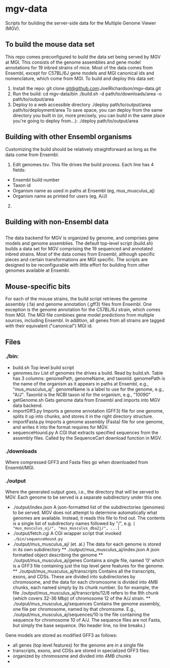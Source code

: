 
# mgv-data 

Scripts for building the server-side data for the Multiple Genome Viewer (MGV).

## To build the mouse data set
This repo comes preconfigured to build the data set being served by MGV at MGI.
This consists of the genome assemblies and gene model annotations for 19 inbred strains of mice.
Most of the data comes from Ensembl, except for C57BL/6J gene models and MGI canonical ids and nomenclature,
which come from MGI. To build and deploy this data set:
1. Install the repo: git clone git@github.com:JoelRichardson/mgv-data.git
2. Run the build: 
cd mgv-data/bin
./build.sh -d path/to/downloads/area -o path/to/output/area
3. Deploy to a web accessible directory
./deploy path/to/output/area path/to/deployment/area
To save space, you can deploy from the same directory you built in (or, more precisely, you can build in the
same place you're going to deploy from...):
./deploy path/to/output/area

## Building with other Ensembl organisms
Customizing the build should be relatively straightforward as long as the data come from Ensembl.

1. Edit genomes.tsv. This file drives the build process. Each line has 4 fields:
 - Ensembl build number
 - Taxon id
 - Organism name as used in paths at Ensembl (eg, mus_musculus_aj)
 - Organism name as printed for users (eg, A/J)
2. 

## Building with non-Ensembl data

## 

The data backend for MGV is organized by genome, and comprises gene models and genome assemblies.
The default top-level script (build.sh) builds a data set for MGV comprising the 19 sequenced and 
annotated inbred strains.
Most of the data comes from Ensembl, although specific pieces and certain transformations are MGI specific.
The scripts are designed to be reconfigurable with little effort for building
from other genomes available at Ensembl.

## Mouse-specific bits
For each of the mouse strains, the build script retrieves the genome assembly (.fa) and genome annotation 
(.gff3) files from Ensembl.
One exception is the genome annotation for the C57BL/6J strain, which comes from MGI. The MGI file
combines gene model predictions from multiple sources, including Ensembl.
In addition, all genes from all strains are tagged with their equivalent ("canonical") MGI id.

## Files

### ./bin:
* build.sh Top level build script
* genomes.tsv List of genomes the drives a build. Read by build.sh. Table has 3 columns: genomePath, genomeName,
and taxonId. genomePath is the name of the organism as it appears in paths at Ensembl, e.g., "mus_musculus_aj".
genomeName is a label to use for the genome, e.g., "A/J". TaxonId is the NCBI taxon id for the organism, e.g., "10090"
* getGenome.sh Gets genome data from Ensembl and imports into MGV data backend.
* importGff3.py Imports a genome annotation (GFF3) file for one genome, splits it up into chunks, and stores it 
in the right directory structure.
* importFasta.py Imports a genome assembly (Fasta) file for one genome, and writes it into the format requires for MGV.
* sequenceHound.py A CGI that extracts specified sequences from the assembly files. Called by the SequenceCart download
function in MGV.

### ./downloads
Where compressed GFF3 and Fasta files go when downloaded from Ensembl/MGI.

### ./output
Where the generated output goes, i.e., the directory that will be served to MGV. Each genome to be served is a separate subdirectory under this one. 
* ./output/index.json A json-formatted list of the subdirectories (genomes) to be served. MGV does not attempt to determine automatically what genomes are available. Instead, it reads this file to find out. The contents is a single list of subdirectory names followed by "/", e.g. `[ "mus_musculus_aj/", "mus_musculus_dba2j/", ...]`
* ./output/fetch.cgi A CGI wrapper script that invoked `./bin/sequenceHound.py`
* ./output/mus_musculus_aj/ (et. al.) The data for each genome is stored in its own subdirectory
** ./output/mus_musculus_aj/index.json A json formatted object describing the genome
** ./output/mus_musculus_aj/genes Contains a single file, named '0' which is a GFF3 file containing just the top level gene features for the genome.
** ./output/mus_musculus_aj/transcripts Contains all the transcripts, exons, and CDSs. These are divided into subdirectories by chromosome, and the data for each chromosome is divided into 4MB chunks, each named simply by its chunk number. So for example, the file ./output/mus_musculus_aj/transcripts/12/8 refers to the 8th chunk (which covers 32-36 Mbp) of chromosome 12 of the A/J strain.
** ./output/mus_musculus_aj/sequences Contains the genome assembly, one file per chromosome, named by that chromsome. E.g., ./output/mus_musculus_aj/sequences/10 is the file containing the sequence for chromosome 10 of A/J. The sequence files are not
Fasta, but simply the base sequence. (No header line, no line breaks.)

Gene models are stored as modified GFF3 as follows:
* all genes (top level features) for the genome are in a single file
* transcripts, exons, and CDSs are stored in specialized GFF3 files:
 * organized by chromosome and divided into 4MB chunks
 * 


